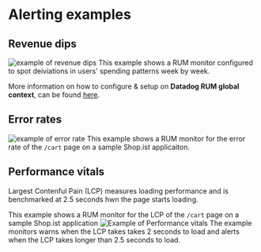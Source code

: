 # Alerting examples 

## Revenue dips 
![example of revenue dips](https://p-qkfgo2.t2.n0.cdn.getcloudapp.com/items/d5uyLlXq/29dc8720-0011-4b36-a875-eb97076f783a.jpg?v=53e6260b0a2cb062721f176c03ff4c1e "Example of Revenue dips")
This example shows a RUM monitor configured to spot deiviations in users' spending patterns week by week. 

More information on how to configure & setup on **Datadog RUM global context**, can be found [here](https://docs.datadoghq.com/real_user_monitoring/browser/modifying_data_and_context/?tab=npm#global-context). 

## Error rates 
![example of error rate](https://p-qkfgo2.t2.n0.cdn.getcloudapp.com/items/llugxmGK/89d3092f-df48-4cf6-b4c3-4b51561fc94f.jpg?v=1293dd7a07e4a3e85d94220cdff49448 "Example of Error rates")
This example shows a RUM monitor for the error rate of the `/cart` page on a sample Shop.ist applicaiton. 

## Performance vitals 
Largest Contenful Pain (LCP) measures loading performance and is benchmarked at 2.5 seconds hwn the page starts loading. 

This example shows a RUM monitor for the LCP of the `/cart` page on a sample Shop.ist application
![](https://p-qkfgo2.t2.n0.cdn.getcloudapp.com/items/YEuDqjjd/c260426d-77a2-4b98-b27f-f35242a56fe0.jpg?v=2321c06bbe551fadafa782d7034a4cf3 "Example of Performance vitals")
The example monitors warns when the LCP takes takes 2 seconds to load and alerts when the LCP takes longer than 2.5 seconds to load. 
